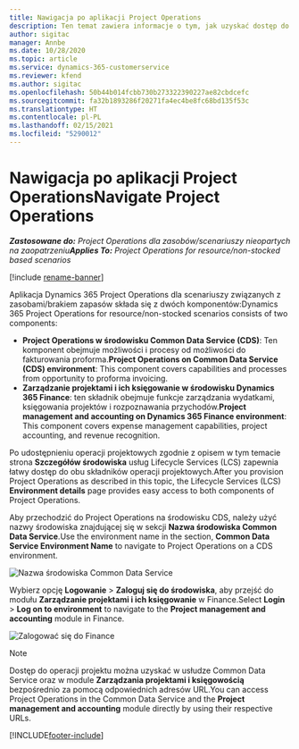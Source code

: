 ```yaml
---
title: Nawigacja po aplikacji Project Operations
description: Ten temat zawiera informacje o tym, jak uzyskać dostęp do Project Operations z Lifecycle Services.
author: sigitac
manager: Annbe
ms.date: 10/28/2020
ms.topic: article
ms.service: dynamics-365-customerservice
ms.reviewer: kfend
ms.author: sigitac
ms.openlocfilehash: 50b44b014fcbb730b273322390227ae82cbdcefc
ms.sourcegitcommit: fa32b1893286f20271fa4ec4be8fc68bd135f53c
ms.translationtype: HT
ms.contentlocale: pl-PL
ms.lasthandoff: 02/15/2021
ms.locfileid: "5290012"
---
```

# <a name="navigate-project-operations"></a><span data-ttu-id="d9b06-103">Nawigacja po aplikacji Project Operations</span><span class="sxs-lookup"><span data-stu-id="d9b06-103">Navigate Project Operations</span></span>

<span data-ttu-id="d9b06-104">_**Zastosowane do:** Project Operations dla zasobów/scenariuszy nieopartych na zaopatrzeniu_</span><span class="sxs-lookup"><span data-stu-id="d9b06-104">_**Applies To:** Project Operations for resource/non-stocked based scenarios_</span></span>

[!include [rename-banner](~/includes/cc-data-platform-banner.md)]

<span data-ttu-id="d9b06-105">Aplikacja Dynamics 365 Project Operations dla scenariuszy związanych z zasobami/brakiem zapasów składa się z dwóch komponentów:</span><span class="sxs-lookup"><span data-stu-id="d9b06-105">Dynamics 365 Project Operations for resource/non-stocked scenarios consists of two components:</span></span> 

 - <span data-ttu-id="d9b06-106">**Project Operations w środowisku Common Data Service (CDS)**: Ten komponent obejmuje możliwości i procesy od możliwości do fakturowania proforma.</span><span class="sxs-lookup"><span data-stu-id="d9b06-106">**Project Operations on Common Data Service (CDS) environment**: This component covers capabilities and processes from opportunity to proforma invoicing.</span></span> 
 - <span data-ttu-id="d9b06-107">**Zarządzanie projektami i ich księgowanie w środowisku Dynamics 365 Finance**: ten składnik obejmuje funkcje zarządzania wydatkami, księgowania projektów i rozpoznawania przychodów.</span><span class="sxs-lookup"><span data-stu-id="d9b06-107">**Project management and accounting on Dynamics 365 Finance environment**: This component covers expense management capabilities, project accounting, and revenue recognition.</span></span> 

<span data-ttu-id="d9b06-108">Po udostępnieniu operacji projektowych zgodnie z opisem w tym temacie strona **Szczegółów środowiska** usług Lifecycle Services (LCS) zapewnia łatwy dostęp do obu składników operacji projektowych.</span><span class="sxs-lookup"><span data-stu-id="d9b06-108">After you provision Project Operations as described in this topic, the Lifecycle Services (LCS) **Environment details** page provides easy access to both components of Project Operations.</span></span>  

<span data-ttu-id="d9b06-109">Aby przechodzić do Project Operations na środowisku CDS, należy użyć nazwy środowiska znajdującej się w sekcji **Nazwa środowiska Common Data Service**.</span><span class="sxs-lookup"><span data-stu-id="d9b06-109">Use the environment name in the section, **Common Data Service Environment Name** to navigate to Project Operations on a CDS environment.</span></span> 

  ![Nazwa środowiska Common Data Service](./media/environment-name.PNG)

<span data-ttu-id="d9b06-111">Wybierz opcję **Logowanie** > **Zaloguj się do środowiska**, aby przejść do modułu **Zarządzanie projektami i ich księgowanie** w Finance.</span><span class="sxs-lookup"><span data-stu-id="d9b06-111">Select **Login** > **Log on to environment** to navigate to the **Project management and accounting** module in Finance.</span></span>  

   ![Zalogować się do Finance](./media/environment-login.PNG)

> [!NOTE]
> <span data-ttu-id="d9b06-113">Dostęp do operacji projektu można uzyskać w usłudze Common Data Service oraz w module **Zarządzania projektami i księgowością** bezpośrednio za pomocą odpowiednich adresów URL.</span><span class="sxs-lookup"><span data-stu-id="d9b06-113">You can access Project Operations in the Common Data Service and the **Project management and accounting** module directly by using their respective URLs.</span></span> 


[!INCLUDE[footer-include](../includes/footer-banner.md)]